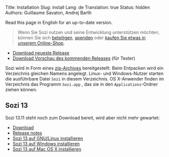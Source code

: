 Title: Installation
Slug: install
Lang: de
Translation: true
Status: hidden
Authors: Guillaume Savaton, Andrej Barth

Read this page in English for an up-to-date version.

> Wenn Sie Sozi nutzen und seine Entwicklung unterstützen möchten,
> können Sie sich [beteiligen](|filename|contribute.md), [spenden](|filename|donate.md)
> oder [kaufen Sie etwas in unserem Online-Shop](https://www.spreadshirt.fr/user/Guillaume+Savaton).

* [Download neueste Release](https://github.com/senshu/Sozi/releases/latest)
* [Download Vorschau des kommenden Releases](https://drive.google.com/open?id=0ByRUreHgekjMWG9teGM2dE8wck0) (für Tester)

Sozi wird in Form eines [zip-Archives](https://en.wikipedia.org/wiki/Zip_%28file_format%29) bereitgestellt.
Beim Entpacken wird ein Verzeichnis gleichen Namens angelegt.
Linux- und Windows-Nutzer starten die ausführbare Datei `Sozi` in diesem Verzeichnis.
OS X-Anwender finden im Verzeichnis das Programm `Sozi.app` , das sie in den `Applications`-Ordner ziehen können.

Sozi 13
-------

Sozi 13.11 steht noch zum Download bereit, wird aber nicht mehr gewartet:

* [Download](https://github.com/senshu/Sozi/releases/download/13.11/sozi-release-13.11-30213629.zip)
* [Release notes](|filename|/Releases/release-13.11.md)
* [Sozi 13 auf GNU/Linux installieren](|filename|sozi-13-install-linux.md)
* [Sozi 13 auf Windows installieren](|filename|sozi-13-install-windows.md)
* [Sozi 13 auf Mac OS X installieren](|filename|sozi-13-install-osx.md)
